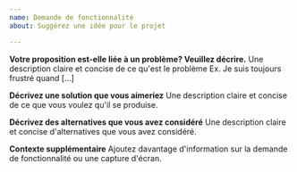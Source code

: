 ```yaml
---
name: Demande de fonctionnalité
about: Suggérez une idée pour le projet

---
```


**Votre proposition est-elle liée à un problème? Veuillez décrire.**
Une description claire et concise de ce qu'est le problème Ex. Je suis toujours frustré quand [...]

**Décrivez une solution que vous aimeriez**
Une description claire et concise de ce que vous voulez qu'il se produise.

**Décrivez des alternatives que vous avez considéré**
Une description claire et concise d'alternatives que vous avez considéré.


**Contexte supplémentaire**
Ajoutez davantage d'information sur la demande de fonctionnalité ou une capture d'écran.
